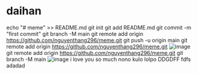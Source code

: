 # daihan
echo "# meme" >> README.md
git init
git add README.md
git commit -m "first commit"
git branch -M main
git remote add origin https://github.com/nguyenthang296/meme.git
git push -u origin main
git remote add origin https://github.com/nguyenthang296/meme.git
![image](https://github.com/nguyenthang296/daihan/assets/130072062/f678b634-d571-4c51-9620-b022f4de6ab6)
git remote add origin https://github.com/nguyenthang296/meme.git
git branch -M main
![image](https://github.com/nguyenthang296/daihan/assets/130072062/47914dc3-2953-4ee4-9ce0-9250562108dd)
i love
you so much 
nono
kulo
lolpo
DDGDFF
fdfs
adadad
